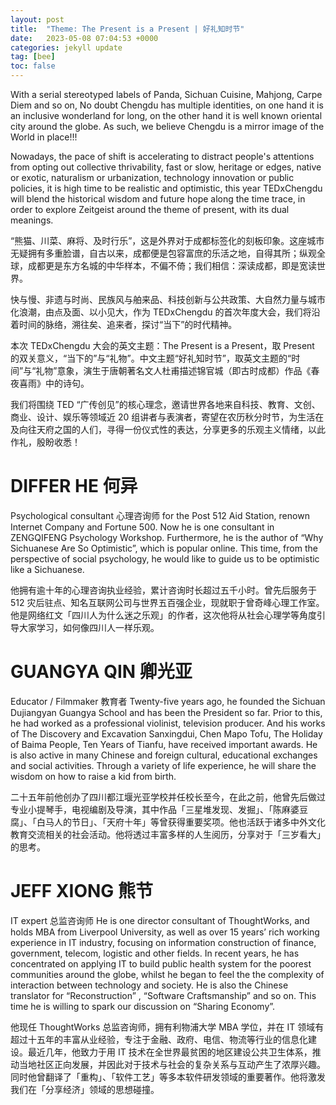 ```yaml
---
layout: post
title:  "Theme: The Present is a Present | 好礼知时节"
date:   2023-05-08 07:04:53 +0000
categories: jekyll update
tag: [bee]
toc: false
---
```


With a serial stereotyped labels of Panda, Sichuan Cuisine, Mahjong, Carpe Diem and so on, No doubt Chengdu has multiple identities, on one hand it is an inclusive wonderland for long, on the other hand it is well known oriental city around the globe. As such, we believe Chengdu is a mirror image of the World in place!!!

Nowadays, the pace of shift is accelerating to distract people's attentions from opting out collective thrivability, fast or slow, heritage or edges, native or exotic, naturalism or urbanization, technology innovation or public policies, it is high time to be realistic and optimistic, this year TEDxChengdu will blend the historical wisdom and future hope along the time trace, in order to explore Zeitgeist around the theme of present, with its dual meanings.

“熊猫、川菜、麻将、及时行乐”，这是外界对于成都标签化的刻板印象。这座城市无疑拥有多重脸谱，自古以来，成都便是包容富庶的乐活之地，自得其所；纵观全球，成都更是东方名城的中华样本，不偏不倚；我们相信：深读成都，即是宽读世界。

快与慢、非遗与时尚、民族风与舶来品、科技创新与公共政策、大自然力量与城市化浪潮，由点及面、以小见大，作为 TEDxChengdu 的首次年度大会，我们将沿着时间的脉络，溯往矣、追来者，探讨“当下”的时代精神。

本次 TEDxChengdu 大会的英文主题：The Present is a Present，取 Present 的双关意义，“当下的”与“礼物”。中⽂主题“好礼知时节”，取英⽂主题的“时间”与“礼物”意象，演生于唐朝著名文⼈杜甫描述锦官城（即古时成都）作品《春夜喜⾬》中的诗句。

我们将围绕 TED “广传创见”的核心理念，邀请世界各地来自科技、教育、文创、商业、设计、娱乐等领域近 20 组讲者与表演者，寄望在农历秋分时节，为生活在及向往天府之国的人们，寻得一份仪式性的表达，分享更多的乐观主义情绪，以此作礼，殷盼收悉！

# DIFFER HE 何异
Psychological consultant 心理咨询师
for the Post 512 Aid Station, renown Internet Company and Fortune 500. Now he is one consultant in ZENGQIFENG Psychology Workshop. Furthermore, he is the author of “Why Sichuanese Are So Optimistic”, which is popular online. This time, from the perspective of social psychology, he would like to guide us to be optimistic like a Sichuanese. 

他拥有逾十年的心理咨询执业经验，累计咨询时长超过五千小时。曾先后服务于 512 灾后驻点、知名互联网公司与世界五百强企业，现就职于曾奇峰心理工作室。他是网络红文「四川人为什么迷之乐观」的作者，这次他将从社会心理学等角度引导大家学习，如何像四川人一样乐观。

# GUANGYA QIN 卿光亚
Educator / Filmmaker 教育者
Twenty-five years ago, he founded the Sichuan Dujiangyan Guangya School and has been the President so far. Prior to this, he had worked as a professional violinist, television producer. And his works of The Discovery and Excavation Sanxingdui, Chen Mapo Tofu, The Holiday of Baima People, Ten Years of Tianfu, have received important awards. He is also active in many Chinese and foreign cultural, educational exchanges and social activities. Through a variety of life experience, he will share the wisdom on how to raise a kid from birth. 

二十五年前他创办了四川都江堰光亚学校并任校长至今，在此之前，他曾先后做过专业小提琴手，电视编剧及导演，其中作品「三星堆发现、发掘」、「陈麻婆豆腐」、「白马人的节日」、「天府十年」等曾获得重要奖项。他也活跃于诸多中外文化教育交流相关的社会活动。他将透过丰富多样的人生阅历，分享对于「三岁看大」的思考。


# JEFF XIONG 熊节
IT expert 总监咨询师
He is one director consultant of ThoughtWorks, and holds MBA from Liverpool University, as well as over 15 years’ rich working experience in IT industry, focusing on information construction of finance, government, telecom, logistic and other fields. In recent years, he has concentrated on applying IT to build public health system for the poorest communities around the globe, whilst he began to feel the the complexity of interaction between technology and society. He is also the Chinese translator for “Reconstruction” , “Software Craftsmanship” and so on. This time he is willing to spark our discussion on “Sharing Economy”. 

他现任 ThoughtWorks 总监咨询师，拥有利物浦大学 MBA 学位，并在 IT 领域有超过十五年的丰富从业经验，专注于金融、政府、电信、物流等行业的信息化建设。最近几年，他致力于用 IT 技术在全世界最贫困的地区建设公共卫生体系，推动当地社区正向发展，并因此对于技术与社会的复杂关系与互动产生了浓厚兴趣。同时他曾翻译了「重构」、「软件工艺」等多本软件研发领域的重要著作。他将激发我们在「分享经济」领域的思想碰撞。

